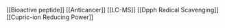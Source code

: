[[Bioactive peptide]]
[[Anticancer]]
[[LC-MS]]
[[Dpph Radical Scavenging]]
[[Cupric-ion Reducing Power]]
